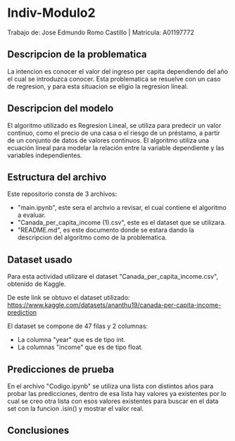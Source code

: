 # Indiv-Modulo2
Trabajo de: Jose Edmundo Romo Castillo | Matricula: A01197772

## Descripcion de la problematica
La intencion es conocer el valor del ingreso per capita dependiendo del año el cual se introduzca conocer. Esta problematica se resuelve con un caso de regresion, y para esta situacion se eligio la regresion lineal.

## Descripcion del modelo
El algoritmo utilizado es Regresion Lineal,  se utiliza para predecir un valor continuo, como el precio de una casa o el riesgo de un préstamo, a partir de un conjunto de datos de valores continuos. El algoritmo utiliza una ecuación lineal para modelar la relación entre la variable dependiente y las variables independientes.

## Estructura del archivo
Este repositorio consta de 3 archivos:
- "main.ipynb", este sera el archvio a revisar, el cual contiene el algoritmo a evaluar.
- "Canada_per_capita_income (1).csv", este es el dataset que se utilizara.
- "README.md", es este documento donde se estara dando la descripcion del algoritmo como de la problematica.

## Dataset usado
Para esta actividad utilizare el dataset "Canada_per_capita_income.csv", obtenido de Kaggle.

De este link se obtuvo el dataset utilizado: https://www.kaggle.com/datasets/ananthu19/canada-per-capita-income-prediction 

El dataset se compone de 47 filas y 2 columnas:
- La columna "year" que es de tipo int.
- La columnas "income" que es de tipo float.

## Predicciones de prueba
En el archivo "Codigo.ipynb" se utiliza una lista con distintos años para probar las predicciones, dentro de esa lista hay valores ya existentes por lo cual se creo otra lista con esos valores existentes para buscar en el data set con la funcion .isin() y mostrar el valor real.


## Conclusiones